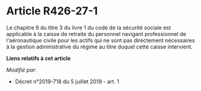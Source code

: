 # Article R426-27-1

Le chapitre 9 du titre 3 du livre 1 du code de la sécurité sociale est applicable à la caisse de retraite du personnel
navigant professionnel de l'aéronautique civile pour les actifs qui ne sont pas directement nécessaires à la gestion
administrative du régime au titre duquel cette caisse intervient.

**Liens relatifs à cet article**

_Modifié par_:

  - Décret n°2019-718 du 5 juillet 2019 - art. 1
